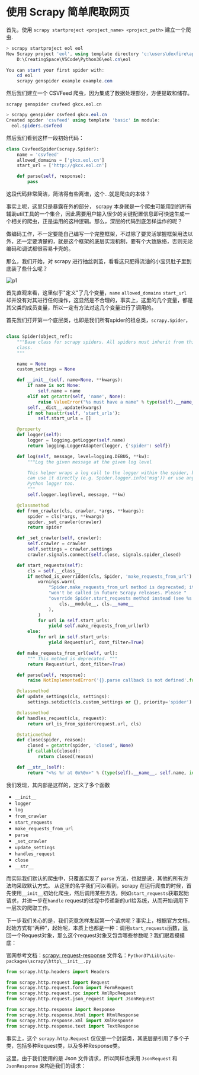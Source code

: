 
# 使用 Scrapy 简单爬取网页

首先，使用 `scrapy startproject <project_name> <project_path>` 建立一个爬虫.

```powershell
> scrapy startproject eol eol
New Scrapy project 'eol', using template directory 'c:\users\dexfire\appdata\local\programs\python\python37\lib\site-packages\scrapy\templates\project', created in:
    D:\CreatingSpace\VSCode\Python36\eol.cn\eol

You can start your first spider with:
    cd eol
    scrapy genspider example example.com
```

然后我们建立一个 CSVFeed 爬虫，因为集成了数据处理部分，方便提取和储存。

`scrapy genspider csvfeed gkcx.eol.cn`

```powershell
> scrapy genspider csvfeed gkcx.eol.cn
Created spider 'csvfeed' using template 'basic' in module:
  eol.spiders.csvfeed
```

然后我们看到这样一段初始代码：

```python
class CsvfeedSpider(scrapy.Spider):
    name = 'csvfeed'
    allowed_domains = ['gkcx.eol.cn']
    start_url = ['http://gkcx.eol.cn']

    def parse(self, response):
        pass
```

这段代码非常简洁，简洁得有些离谱，这个...就是爬虫的本体？

事实上呢，这里只是暴露在外的部分， scrapy 本身就是一个爬虫可能用到的所有辅助util工具的一个集合，因此需要用户输入很少的关键配置信息即可快速生成一个相关的爬虫，正是运用的这种逻辑。那么，深层的代码到底怎样运作的呢？

做编码工作，不一定要能自己编写一个完整框架，不过除了要灵活掌握框架用法以外，还一定要清楚的，就是这个框架的底层实现机制，要有个大致脉络，否则无论编码和调试都很容易卡壳的。

那么，我们开始，对 scrapy 进行抽丝剥茧，看看这只肥得流油的小宝贝肚子里到底装了些什么呢？

![p1](assets/images/QQ截图20200305094313.png)

首先直观来看，这里似乎"定义"了几个变量，`name` `allowed_domains` `start_url` 却并没有对其进行任何操作，这显然是不合理的，事实上，这里的几个变量，都是其父类的成员变量，所以一定有方法对这几个变量进行了调用的。

首先我们打开第一个底层类，也即是我们所有spider的祖总类，`scrapy.Spider`，
```python

class Spider(object_ref):
    """Base class for scrapy spiders. All spiders must inherit from this
    class.
    """

    name = None
    custom_settings = None

    def __init__(self, name=None, **kwargs):
        if name is not None:
            self.name = name
        elif not getattr(self, 'name', None):
            raise ValueError("%s must have a name" % type(self).__name__)
        self.__dict__.update(kwargs)
        if not hasattr(self, 'start_urls'):
            self.start_urls = []

    @property
    def logger(self):
        logger = logging.getLogger(self.name)
        return logging.LoggerAdapter(logger, {'spider': self})

    def log(self, message, level=logging.DEBUG, **kw):
        """Log the given message at the given log level

        This helper wraps a log call to the logger within the spider, but you
        can use it directly (e.g. Spider.logger.info('msg')) or use any other
        Python logger too.
        """
        self.logger.log(level, message, **kw)

    @classmethod
    def from_crawler(cls, crawler, *args, **kwargs):
        spider = cls(*args, **kwargs)
        spider._set_crawler(crawler)
        return spider

    def _set_crawler(self, crawler):
        self.crawler = crawler
        self.settings = crawler.settings
        crawler.signals.connect(self.close, signals.spider_closed)

    def start_requests(self):
        cls = self.__class__
        if method_is_overridden(cls, Spider, 'make_requests_from_url'):
            warnings.warn(
                "Spider.make_requests_from_url method is deprecated; it "
                "won't be called in future Scrapy releases. Please "
                "override Spider.start_requests method instead (see %s.%s)." % (
                    cls.__module__, cls.__name__
                ),
            )
            for url in self.start_urls:
                yield self.make_requests_from_url(url)
        else:
            for url in self.start_urls:
                yield Request(url, dont_filter=True)

    def make_requests_from_url(self, url):
        """ This method is deprecated. """
        return Request(url, dont_filter=True)

    def parse(self, response):
        raise NotImplementedError('{}.parse callback is not defined'.format(self.__class__.__name__))

    @classmethod
    def update_settings(cls, settings):
        settings.setdict(cls.custom_settings or {}, priority='spider')

    @classmethod
    def handles_request(cls, request):
        return url_is_from_spider(request.url, cls)

    @staticmethod
    def close(spider, reason):
        closed = getattr(spider, 'closed', None)
        if callable(closed):
            return closed(reason)

    def __str__(self):
        return "<%s %r at 0x%0x>" % (type(self).__name__, self.name, id(self))

```
我们发现，其内部是这样的，定义了多个函数

- `__init__`
- `logger`
- `log`
- `from_crawler`
- `start_requests`
- `make_requests_from_url`
- `parse`
- `_set_crawler`
- `update_settings`
- `handles_request`
- `close`
- `__str__`

而实际我们默认的爬虫中，只覆盖实现了 `parse` 方法，也就是说，其他的所有方法均采取默认方式。
从这里的名字我们可以看到，scrapy 在运行爬虫的时候，首先使用`__init__`初始化爬虫，然后调用某些方法，例如`start_requests`获取起始请求，并进一步在`handle` request的过程中传递新的url给系统，从而开始调用下一层次的爬取工作。

下一步我们关心的是，我们究竟怎样发起第一个请求呢？事实上，根据官方文档，起始方式有“两种”，起始呢，本质上也都是一种：调用`start_requests`函数，返回一个Request对象，那么这个request对象又包含哪些参数呢？我们跟着摸摸底：

官网参考文档：[scrapy: request-response](https://docs.scrapy.org/en/latest/topics/request-response.html)
文件名：`Python37\Lib\site-packages\scrapy\http\__init__.py`

```python
from scrapy.http.headers import Headers

from scrapy.http.request import Request
from scrapy.http.request.form import FormRequest
from scrapy.http.request.rpc import XmlRpcRequest
from scrapy.http.request.json_request import JsonRequest

from scrapy.http.response import Response
from scrapy.http.response.html import HtmlResponse
from scrapy.http.response.xml import XmlResponse
from scrapy.http.response.text import TextResponse
```

事实上，这个 `scrapy.http.Request` 仅仅是一个封装类，其底层是引用了多个子类，包括多种Request类，以及多种Response类。

这里，由于我们使用的是 Json 文件请求，所以同样也采用 `JsonRequest` 和 `JsonResponse` 来构造我们的请求：
